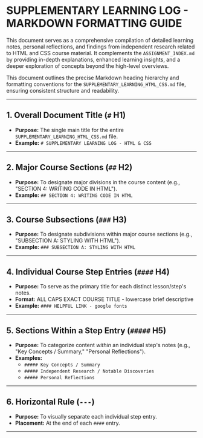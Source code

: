 # SUPPLEMENTARY LEARNING LOG - MARKDOWN FORMATTING GUIDE

This document serves as a comprehensive compilation of detailed learning notes, personal reflections, and findings from independent research related to HTML and CSS course material. It complements the `ASSIGNMENT_INDEX.md` by providing in-depth explanations, enhanced learning insights, and a deeper exploration of concepts beyond the high-level overviews.


This document outlines the precise Markdown heading hierarchy and formatting conventions for the `SUPPLEMENTARY_LEARNING_HTML_CSS.md` file, ensuring consistent structure and readability.

---

## 1. Overall Document Title (`#` H1)
* **Purpose:** The single main title for the entire `SUPPLEMENTARY_LEARNING_HTML_CSS.md` file.
* **Example:** `# SUPPLEMENTARY LEARNING LOG - HTML & CSS`

---

## 2. Major Course Sections (`##` H2)
* **Purpose:** To designate major divisions in the course content (e.g., "SECTION 4: WRITING CODE IN HTML").
* **Example:** `## SECTION 4: WRITING CODE IN HTML`

---

## 3. Course Subsections (`###` H3)
* **Purpose:** To designate subdivisions within major course sections (e.g., "SUBSECTION A: STYLING WITH HTML").
* **Example:** `### SUBSECTION A: STYLING WITH HTML`

---

## 4. Individual Course Step Entries (`####` H4)
* **Purpose:** To serve as the primary title for each distinct lesson/step's notes.
* **Format:** ALL CAPS EXACT COURSE TITLE - lowercase brief descriptive
* **Example:** `#### HELPFUL LINK - google fonts`

---

## 5. Sections Within a Step Entry (`#####` H5)
* **Purpose:** To categorize content *within* an individual step's notes (e.g., "Key Concepts / Summary," "Personal Reflections").
* **Examples:**
    * `##### Key Concepts / Summary`
    * `##### Independent Research / Notable Discoveries`
    * `##### Personal Reflections`

---

## 6. Horizontal Rule (`---`)
* **Purpose:** To visually separate each individual step entry.
* **Placement:** At the end of each `####` entry.

---